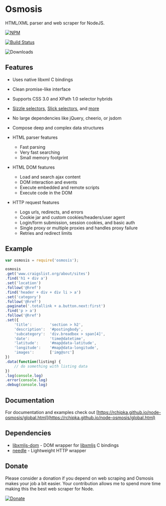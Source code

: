 # Osmosis

HTML/XML parser and web scraper for NodeJS.

[![NPM](https://nodei.co/npm/osmosis.png)](https://www.npmjs.com/package/osmosis)

[![Build Status](https://travis-ci.org/rchipka/node-osmosis.svg)](https://travis-ci.org/rchipka/node-osmosis)

![Downloads](https://img.shields.io/npm/dm/osmosis.svg)

## Features

- Uses native libxml C bindings
- Clean promise-like interface
- Supports CSS 3.0 and XPath 1.0 selector hybrids
- [Sizzle selectors](https://github.com/jquery/sizzle/wiki#other-selectors-and-conventions),
  [Slick selectors](http://mootools.net/core/docs/1.6.0/Slick/Slick), and
  [more](https://github.com/rchipka/node-osmosis/blob/master/docs/Selectors.md)
- No large dependencies like jQuery, cheerio, or jsdom
- Compose deep and complex data structures

- HTML parser features
    - Fast parsing
    - Very fast searching
    - Small memory footprint

- HTML DOM features
    - Load and search ajax content
    - DOM interaction and events
    - Execute embedded and remote scripts
    - Execute code in the DOM

- HTTP request features
    - Logs urls, redirects, and errors
    - Cookie jar and custom cookies/headers/user agent
    - Login/form submission, session cookies, and basic auth
    - Single proxy or multiple proxies and handles proxy failure
    - Retries and redirect limits

## Example

```javascript
var osmosis = require('osmosis');

osmosis
.get('www.craigslist.org/about/sites')
.find('h1 + div a')
.set('location')
.follow('@href')
.find('header + div + div li > a')
.set('category')
.follow('@href')
.paginate('.totallink + a.button.next:first')
.find('p > a')
.follow('@href')
.set({
    'title':        'section > h2',
    'description':  '#postingbody',
    'subcategory':  'div.breadbox > span[4]',
    'date':         'time@datetime',
    'latitude':     '#map@data-latitude',
    'longitude':    '#map@data-longitude',
    'images':       ['img@src']
})
.data(function(listing) {
    // do something with listing data
})
.log(console.log)
.error(console.log)
.debug(console.log)
```

## Documentation

For documentation and examples check out [https://rchipka.github.io/node-osmosis/global.html](https://rchipka.github.io/node-osmosis/global.html)

## Dependencies

- [libxmljs-dom](https://github.com/rchipka/node-libxmljs-dom) - DOM wrapper for [libxmljs](https://github.com/libxmljs/libxmljs) C bindings
- [needle](https://github.com/tomas/needle) - Lightweight HTTP wrapper

## Donate

Please consider a donation if you depend on web scraping and Osmosis makes your job a bit easier.
Your contribution allows me to spend more time making this the best web scraper for Node.

[![Donate](https://www.paypalobjects.com/en_US/i/btn/btn_donate_LG.gif)](https://www.paypal.com/cgi-bin/webscr?item_name=node-osmosis&cmd=_donations&business=NAXMWBMWKUWUU)
